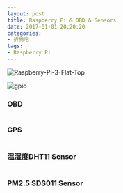 ```yaml
---
layout: post
title: Raspberry Pi & OBD & Sensors
date: 2017-01-01 20:20:20
categories:
- 折腾吧
tags:
- Raspberry Pi
---
```


![Raspberry-Pi-3-Flat-Top](https://upload.wikimedia.org/wikipedia/commons/thumb/e/e6/Raspberry-Pi-3-Flat-Top.jpg/1280px-Raspberry-Pi-3-Flat-Top.jpg)

![gpio](https://www.element14.com/community/servlet/JiveServlet/previewBody/68203-102-6-294412/GPIO.png)

### OBD

```python
```

### GPS

```python
```

### 温湿度DHT11 Sensor

```python
```

### PM2.5 SDS011 Sensor

```python
```